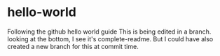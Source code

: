 # hello-world
Following the github hello world guide
This is being edited in a branch.  looking at the bottom, I see it's complete-readme.  But I could have also created a new branch for this at commit time.

